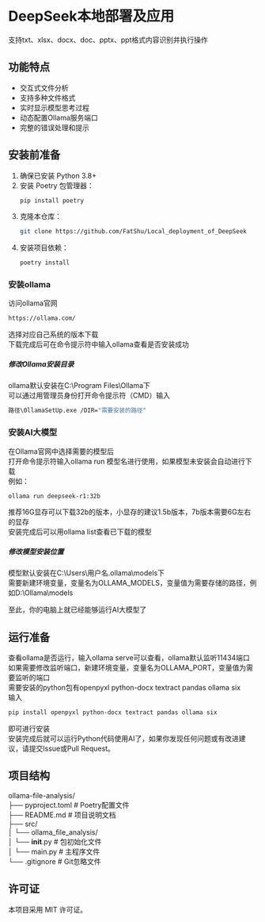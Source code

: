 # DeepSeek本地部署及应用
支持txt、xlsx、docx、doc、pptx、ppt格式内容识别并执行操作
## 功能特点
- 交互式文件分析
- 支持多种文件格式
- 实时显示模型思考过程
- 动态配置Ollama服务端口
- 完整的错误处理和提示
## 安装前准备
1. 确保已安装 Python 3.8+
2. 安装 Poetry 包管理器：
   ```bash
   pip install poetry
   ```
3. 克隆本仓库：
   ```bash
   git clone https://github.com/FatShu/Local_deployment_of_DeepSeek
   ```
4. 安装项目依赖：
   ```bash
   poetry install
   ```
### 安装ollama
   访问ollama官网<br>
   ```bash
   https://ollama.com/
   ```
   选择对应自己系统的版本下载<br>
   下载完成后可在命令提示符中输入ollama查看是否安装成功<br>
##### 修改Ollama安装目录
   ollama默认安装在C:\Program Files\Ollama下<br>
   可以通过用管理员身份打开命令提示符（CMD）输入
   ```bash
   路径\0llamaSetUp.exe /DIR="需要安装的路径"
   ```
### 安装AI大模型
   在Ollama官网中选择需要的模型后<br>
   打开命令提示符输入ollama run 模型名进行使用，如果模型未安装会自动进行下载<br>
   例如：
   ```bash
   ollama run deepseek-r1:32b
   ```
   推荐16G显存可以下载32b的版本，小显存的建议1.5b版本，7b版本需要6G左右的显存<br>
   安装完成后可以用ollama list查看已下载的模型<br>
##### 修改模型安装位置
   模型默认安装在C:\Users\用户名\.ollama\models下<br>
   需要新建环境变量，变量名为OLLAMA_MODELS，变量值为需要存储的路径，例如D:\Ollama\models<br>

   至此，你的电脑上就已经能够运行AI大模型了<br>
## 运行准备
   查看ollama是否运行，输入ollama serve可以查看，ollama默认监听11434端口<br>
   如果需要修改监听端口，新建环境变量，变量名为OLLAMA_PORT，变量值为需要监听的端口<br>
   需要安装的python包有openpyxl python-docx textract pandas ollama six<br>
   输入
   ```bash
   pip install openpyxl python-docx textract pandas ollama six
   ```
   即可进行安装<br>
   安装完成后就可以运行Python代码使用AI了，如果你发现任何问题或有改进建议，请提交Issue或Pull Request。<br>

## 项目结构
   ollama-file-analysis/<br>
   ├── pyproject.toml         # Poetry配置文件<br>
   ├── README.md              # 项目说明文档<br>
   ├── src/<br>
   │   └── ollama_file_analysis/<br>
   │       └── __init__.py    # 包初始化文件<br>
   │       └── main.py        # 主程序文件<br>
   └── .gitignore             # Git忽略文件<br>

## 许可证
   本项目采用 MIT 许可证。